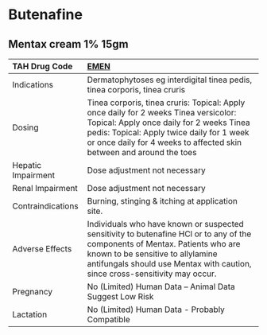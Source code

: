 # Butenafine

## Mentax cream 1% 15gm

| TAH Drug Code      | [**EMEN**](https://www.tahsda.org.tw/drugs/hissearch.php?drug_code=EMEN)                                                                                                                                                                              |
|:-------------------|:------------------------------------------------------------------------------------------------------------------------------------------------------------------------------------------------------------------------------------------------------|
| Indications        | Dermatophytoses eg interdigital tinea pedis, tinea corporis, tinea cruris                                                                                                                                                                             |
| Dosing             | Tinea corporis, tinea cruris: Topical: Apply once daily for 2 weeks Tinea versicolor: Topical: Apply once daily for 2 weeks Tinea pedis: Topical: Apply twice daily for 1 week or once daily for 4 weeks to affected skin between and around the toes |
| Hepatic Impairment | Dose adjustment not necessary                                                                                                                                                                                                                         |
| Renal Impairment   | Dose adjustment not necessary                                                                                                                                                                                                                         |
| Contraindications  | Burning, stinging & itching at application site.                                                                                                                                                                                                      |
| Adverse Effects    | Individuals who have known or suspected sensitivity to butenafine HCl or to any of the components of Mentax. Patients who are known to be sensitive to allylamine antifungals should use Mentax with caution, since cross-sensitivity may occur.      |
| Pregnancy          | No (Limited) Human Data – Animal Data Suggest Low Risk                                                                                                                                                                                                |
| Lactation          | No (Limited) Human Data - Probably Compatible                                                                                                                                                                                                         |

